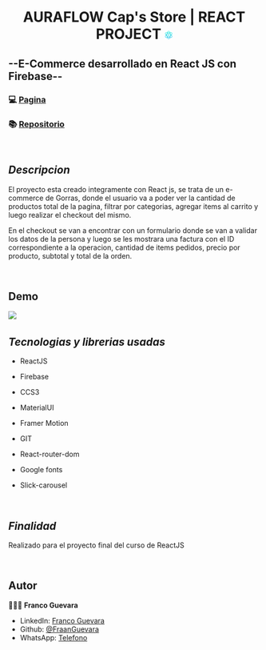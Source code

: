 <h1 align="center">AURAFLOW  Cap's Store | REACT PROJECT <img alt="icono-react" src="./src/img/ReactIcono.png"> </h1>


## **--E-Commerce desarrollado en React JS con Firebase--**

### 💻 [Pagina](https://music-store-firebase.web.app/)

### 📚 [Repositorio](https://music-store-firebase.web.app/)
<br>


## *Descripcion*

<p>El proyecto esta creado integramente con React js, se trata de un e-commerce de Gorras, donde el usuario va a poder ver la cantidad de productos total de la pagina, filtrar por categorias, agregar items al carrito y luego realizar el checkout del mismo.</p>
<p>En el checkout se van a encontrar con un formulario donde se van a validar los datos de la persona y luego se les mostrara una factura con el ID correspondiente a la operacion, cantidad de items pedidos, precio por producto, subtotal y total de la orden.</p>
<br>

##  **Demo**
![](Animation.gif)

## *Tecnologias y librerias usadas*

* <p>ReactJS</p>
* <p>Firebase</p>
* <p>CCS3</p>
* <p>MaterialUI</p>
* <p>Framer Motion</p>
* <p>GIT</p>
* <p>React-router-dom</p>
* <p>Google fonts</p>
* <p>Slick-carousel</p>


<br>

## *Finalidad*

<p>Realizado para el proyecto final del curso de ReactJS </p>
<br>

## **Autor**

🙋🏽‍♂️ **Franco Guevara**

* LinkedIn: [Franco Guevara](https://www.linkedin.com/in/fraanguevara/)
* Github: [@FraanGuevara](https://github.com/FraanGuevara)
* WhatsApp: [Telefono](https://walink.co/b6effc)

